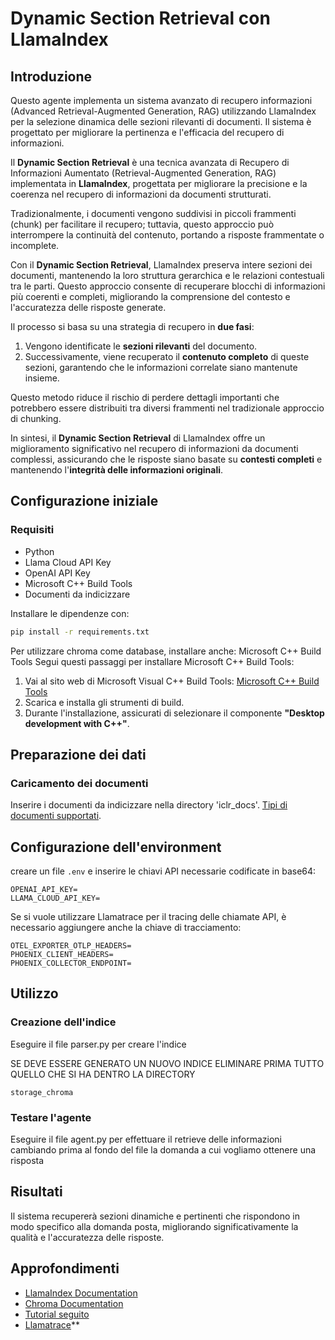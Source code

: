 # Dynamic Section Retrieval con LlamaIndex

## Introduzione
Questo agente implementa un sistema avanzato di recupero informazioni (Advanced Retrieval-Augmented Generation, RAG) utilizzando LlamaIndex per la selezione dinamica delle sezioni rilevanti di documenti. Il sistema è progettato per migliorare la pertinenza e l'efficacia del recupero di informazioni.


Il **Dynamic Section Retrieval** è una tecnica avanzata di Recupero di Informazioni Aumentato (Retrieval-Augmented Generation, RAG) implementata in **LlamaIndex**, progettata per migliorare la precisione e la coerenza nel recupero di informazioni da documenti strutturati.

Tradizionalmente, i documenti vengono suddivisi in piccoli frammenti (chunk) per facilitare il recupero; tuttavia, questo approccio può interrompere la continuità del contenuto, portando a risposte frammentate o incomplete.

Con il **Dynamic Section Retrieval**, LlamaIndex preserva intere sezioni dei documenti, mantenendo la loro struttura gerarchica e le relazioni contestuali tra le parti. Questo approccio consente di recuperare blocchi di informazioni più coerenti e completi, migliorando la comprensione del contesto e l'accuratezza delle risposte generate.

Il processo si basa su una strategia di recupero in **due fasi**:
1. Vengono identificate le **sezioni rilevanti** del documento.
2. Successivamente, viene recuperato il **contenuto completo** di queste sezioni, garantendo che le informazioni correlate siano mantenute insieme.

Questo metodo riduce il rischio di perdere dettagli importanti che potrebbero essere distribuiti tra diversi frammenti nel tradizionale approccio di chunking.

In sintesi, il **Dynamic Section Retrieval** di LlamaIndex offre un miglioramento significativo nel recupero di informazioni da documenti complessi, assicurando che le risposte siano basate su **contesti completi** e mantenendo l'**integrità delle informazioni originali**.


## Configurazione iniziale

### Requisiti
- Python
- Llama Cloud API Key
- OpenAI API Key
- Microsoft C++ Build Tools
- Documenti da indicizzare


Installare le dipendenze con:
```bash
pip install -r requirements.txt
```

Per utilizzare chroma come database, installare anche: Microsoft C++ Build Tools
Segui questi passaggi per installare Microsoft C++ Build Tools:

1. Vai al sito web di Microsoft Visual C++ Build Tools: [Microsoft C++ Build Tools](https://visualstudio.microsoft.com/visual-cpp-build-tools/)
2. Scarica e installa gli strumenti di build.
3. Durante l'installazione, assicurati di selezionare il componente **"Desktop development with C++"**.


## Preparazione dei dati

### Caricamento dei documenti
Inserire i documenti da indicizzare nella directory 'iclr_docs'. [Tipi di documenti supportati](https://docs.cloud.llamaindex.ai/llamaparse/features/supported_document_types).


## Configurazione dell'environment

creare un file `.env` e inserire le chiavi API necessarie codificate in base64:
```dotenv
OPENAI_API_KEY=
LLAMA_CLOUD_API_KEY=
```

Se si vuole utilizzare Llamatrace per il tracing delle chiamate API, è necessario aggiungere anche la chiave di tracciamento:
```dotenv
OTEL_EXPORTER_OTLP_HEADERS=
PHOENIX_CLIENT_HEADERS=
PHOENIX_COLLECTOR_ENDPOINT=
```

## Utilizzo

### Creazione dell'indice

Eseguire il file parser.py per creare l'indice

SE DEVE ESSERE GENERATO UN NUOVO INDICE ELIMINARE PRIMA TUTTO QUELLO CHE SI HA DENTRO LA DIRECTORY
```
storage_chroma
```

### Testare l'agente

Eseguire il file agent.py per effettuare il retrieve delle informazioni cambiando prima al fondo del file la domanda a cui vogliamo ottenere una risposta


## Risultati
Il sistema recupererà sezioni dinamiche e pertinenti che rispondono in modo specifico alla domanda posta, migliorando significativamente la qualità e l'accuratezza delle risposte.

## Approfondimenti
- [LlamaIndex Documentation](https://docs.llamaindex.ai/)
- [Chroma Documentation](https://www.trychroma.com/docs/)
- [Tutorial seguito](https://github.com/run-llama/llama_cloud_services/blob/main/examples/parse/advanced_rag/dynamic_section_retrieval.ipynb)
- [Llamatrace](https://phoenix.arize.com/llamatrace/)**